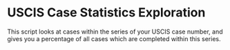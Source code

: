# USCIS Case Statistics Exploration
This script looks at cases within the series of your USCIS case number, and gives you a percentage of all cases which are completed within this series.
